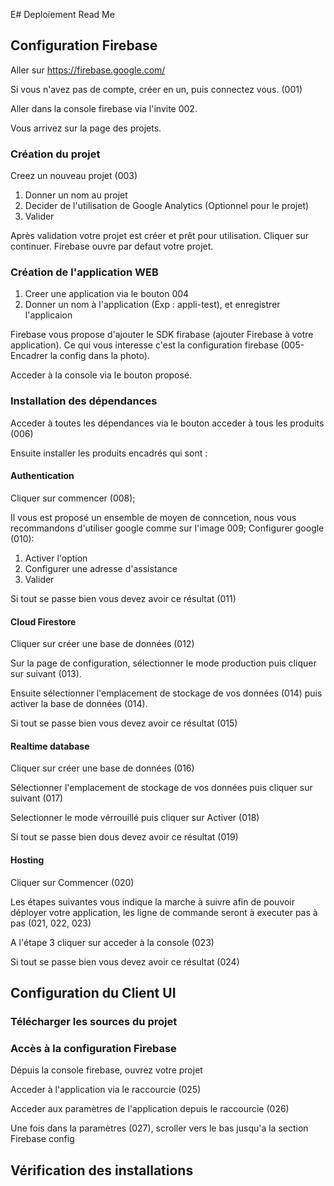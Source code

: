E# Deploiement Read Me
## Configuration Firebase

Aller sur https://firebase.google.com/

Si vous n'avez pas de compte, créer en un, puis connectez vous. (001)

Aller dans la console firebase via l'invite 002.

Vous arrivez sur la page des projets.

### Création du projet
Creez un nouveau projet (003)

1. Donner un nom au projet
2. Decider de l'utilisation de Google Analytics (Optionnel pour le projet) 
3. Valider

Après validation votre projet est créer et prêt pour utilisation. Cliquer sur continuer. Firebase ouvre par defaut votre projet.

### Création de l'application WEB

1. Creer une application via le bouton 004
2. Donner un nom à l'application (Exp : appli-test), et enregistrer l'applicaion

Firebase vous propose d'ajouter le SDK firabase (ajouter Firebase à votre application). Ce qui vous interesse c'est la configuration firebase (005-Encadrer la config dans la photo).

Acceder à la console via le bouton proposé.

### Installation des dépendances

Acceder à toutes les dépendances via le bouton acceder à tous les produits (006)

Ensuite installer les produits encadrés qui sont : 

#### Authentication

Cliquer sur commencer (008);

Il vous est proposé un ensemble de moyen de conncetion, nous vous recommandons d'utiliser google comme sur l'image 009;
Configurer google (010):

1. Activer l'option
2. Configurer une adresse d'assistance
3. Valider 

Si tout se passe bien vous devez avoir ce résultat (011)

#### Cloud Firestore

Cliquer sur créer une base de données (012)

Sur la page de configuration, sélectionner le mode production puis cliquer sur suivant (013).

Ensuite sélectionner l'emplacement de stockage de vos données (014) puis activer la base de données (014).

Si tout se passe bien vous devez avoir ce résultat (015)

#### Realtime database

Cliquer sur créer une base de données (016)

Sélectionner l'emplacement de stockage de vos données puis cliquer sur suivant (017)

Selectionner le mode vérrouillé puis cliquer sur Activer (018)

Si tout se passe bien dous devez avoir ce résultat (019)

#### Hosting

Cliquer sur Commencer (020)

Les étapes suivantes vous indique la marche à suivre afin de pouvoir déployer votre application, les ligne de commande seront à executer pas à pas (021, 022, 023)

A l'étape 3 cliquer sur acceder à la console (023)

Si tout se passe bien vous devez avoir ce résultat (024)

## Configuration du Client UI

### Télécharger les sources du projet

### Accès à la configuration Firebase

Dépuis la console firebase, ouvrez votre projet

Acceder à l'application  via le raccourcie (025)

Acceder aux paramètres de l'application depuis le raccourcie (026)

Une fois dans la paramètres (027), scroller vers le bas jusqu'a la section Firebase config

## Vérification des installations
